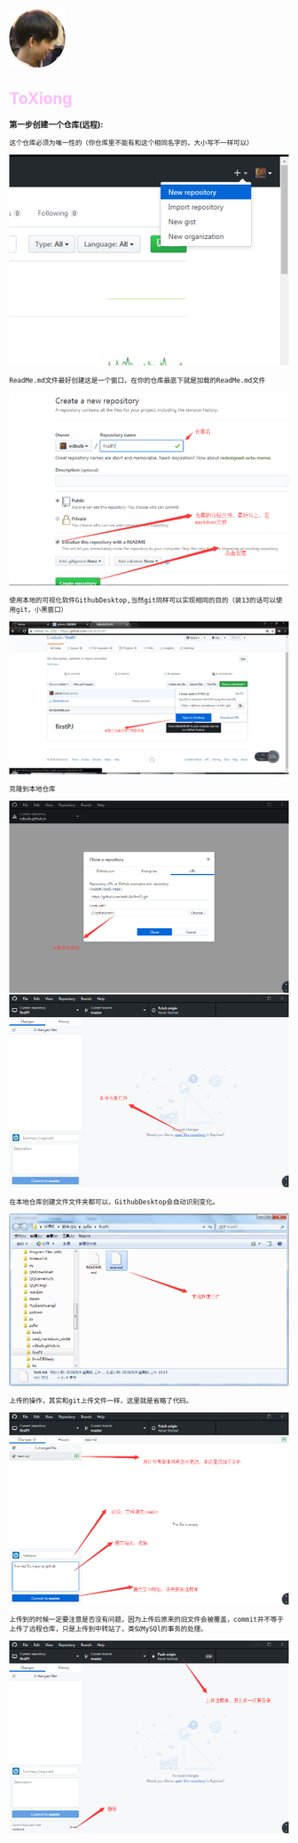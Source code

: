 <div ><img style="float:left" src="https://raw.githubusercontent.com/edbulb/firstPJ/master/img/imgXiong.png"  alt="xiongicon" /></div>    
<div style="clear:both"></div>

<div width="80%" bgcolor=#FFBBFF><font color=#FFBBFF><h1>ToXiong</h1></font></div>

**第一步创建一个仓库(远程):**    

   

``` 
这个仓库必须为唯一性的（你仓库里不能有和这个相同名字的，大小写不一样可以）
```


![](https://raw.githubusercontent.com/edbulb/firstPJ/master/img/1th.png)

``` 
ReadMe.md文件最好创建这是一个窗口，在你的仓库最底下就是加载的ReadMe.md文件
```




![](https://raw.githubusercontent.com/edbulb/firstPJ/master/img/2.png)

``` 
使用本地的可视化软件GithubDesktop,当然git同样可以实现相同的目的（装13的话可以使用git，小黑窗口）
```



![](https://raw.githubusercontent.com/edbulb/firstPJ/master/img/3.png)

``` 
克隆到本地仓库
```


![](https://raw.githubusercontent.com/edbulb/firstPJ/master/img/4.png)
![](https://raw.githubusercontent.com/edbulb/firstPJ/master/img/5.png)

``` 
在本地仓库创建文件文件夹都可以，GithubDesktop会自动识别变化。
```
   
![](https://raw.githubusercontent.com/edbulb/firstPJ/master/img/6.png)

``` 
上传的操作，其实和git上传文件一样，这里就是省略了代码。
```


![](https://raw.githubusercontent.com/edbulb/firstPJ/master/img/7.png)

``` 
上传到的时候一定要注意是否没有问题，因为上传后原来的旧文件会被覆盖，commit并不等于上传了远程仓库，只是上传到中转站了，类似MySQl的事务的处理。
```


![](https://raw.githubusercontent.com/edbulb/firstPJ/master/img/8.png)
